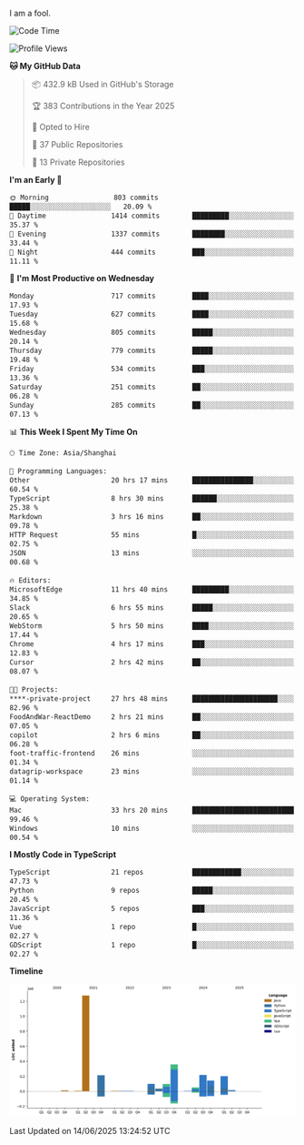 I am a fool.

<!--START_SECTION:waka-->
![Code Time](http://img.shields.io/badge/Code%20Time-3%2C159%20hrs%2029%20mins-blue)

![Profile Views](http://img.shields.io/badge/Profile%20Views-3-blue)

**🐱 My GitHub Data** 

> 📦 432.9 kB Used in GitHub's Storage 
 > 
> 🏆 383 Contributions in the Year 2025
 > 
> 💼 Opted to Hire
 > 
> 📜 37 Public Repositories 
 > 
> 🔑 13 Private Repositories 
 > 
**I'm an Early 🐤** 

```text
🌞 Morning                803 commits         █████░░░░░░░░░░░░░░░░░░░░   20.09 % 
🌆 Daytime                1414 commits        █████████░░░░░░░░░░░░░░░░   35.37 % 
🌃 Evening                1337 commits        ████████░░░░░░░░░░░░░░░░░   33.44 % 
🌙 Night                  444 commits         ███░░░░░░░░░░░░░░░░░░░░░░   11.11 % 
```
📅 **I'm Most Productive on Wednesday** 

```text
Monday                   717 commits         ████░░░░░░░░░░░░░░░░░░░░░   17.93 % 
Tuesday                  627 commits         ████░░░░░░░░░░░░░░░░░░░░░   15.68 % 
Wednesday                805 commits         █████░░░░░░░░░░░░░░░░░░░░   20.14 % 
Thursday                 779 commits         █████░░░░░░░░░░░░░░░░░░░░   19.48 % 
Friday                   534 commits         ███░░░░░░░░░░░░░░░░░░░░░░   13.36 % 
Saturday                 251 commits         ██░░░░░░░░░░░░░░░░░░░░░░░   06.28 % 
Sunday                   285 commits         ██░░░░░░░░░░░░░░░░░░░░░░░   07.13 % 
```


📊 **This Week I Spent My Time On** 

```text
🕑︎ Time Zone: Asia/Shanghai

💬 Programming Languages: 
Other                    20 hrs 17 mins      ███████████████░░░░░░░░░░   60.54 % 
TypeScript               8 hrs 30 mins       ██████░░░░░░░░░░░░░░░░░░░   25.38 % 
Markdown                 3 hrs 16 mins       ██░░░░░░░░░░░░░░░░░░░░░░░   09.78 % 
HTTP Request             55 mins             █░░░░░░░░░░░░░░░░░░░░░░░░   02.75 % 
JSON                     13 mins             ░░░░░░░░░░░░░░░░░░░░░░░░░   00.68 % 

🔥 Editors: 
MicrosoftEdge            11 hrs 40 mins      █████████░░░░░░░░░░░░░░░░   34.85 % 
Slack                    6 hrs 55 mins       █████░░░░░░░░░░░░░░░░░░░░   20.65 % 
WebStorm                 5 hrs 50 mins       ████░░░░░░░░░░░░░░░░░░░░░   17.44 % 
Chrome                   4 hrs 17 mins       ███░░░░░░░░░░░░░░░░░░░░░░   12.83 % 
Cursor                   2 hrs 42 mins       ██░░░░░░░░░░░░░░░░░░░░░░░   08.07 % 

🐱‍💻 Projects: 
****-private-project     27 hrs 48 mins      █████████████████████░░░░   82.96 % 
FoodAndWar-ReactDemo     2 hrs 21 mins       ██░░░░░░░░░░░░░░░░░░░░░░░   07.05 % 
copilot                  2 hrs 6 mins        ██░░░░░░░░░░░░░░░░░░░░░░░   06.28 % 
foot-traffic-frontend    26 mins             ░░░░░░░░░░░░░░░░░░░░░░░░░   01.34 % 
datagrip-workspace       23 mins             ░░░░░░░░░░░░░░░░░░░░░░░░░   01.14 % 

💻 Operating System: 
Mac                      33 hrs 20 mins      █████████████████████████   99.46 % 
Windows                  10 mins             ░░░░░░░░░░░░░░░░░░░░░░░░░   00.54 % 
```

**I Mostly Code in TypeScript** 

```text
TypeScript               21 repos            ████████████░░░░░░░░░░░░░   47.73 % 
Python                   9 repos             █████░░░░░░░░░░░░░░░░░░░░   20.45 % 
JavaScript               5 repos             ███░░░░░░░░░░░░░░░░░░░░░░   11.36 % 
Vue                      1 repo              █░░░░░░░░░░░░░░░░░░░░░░░░   02.27 % 
GDScript                 1 repo              █░░░░░░░░░░░░░░░░░░░░░░░░   02.27 % 
```



**Timeline**

![Lines of Code chart](https://raw.githubusercontent.com/VeejaLiu/VeejaLiu/master/assets/bar_graph.png)


 Last Updated on 14/06/2025 13:24:52 UTC
<!--END_SECTION:waka-->

